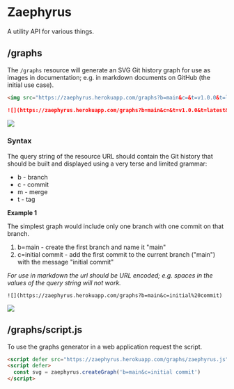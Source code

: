 # Zaephyrus

A utility API for various things.


## /graphs

The `/graphs` resource will generate an SVG Git history graph for use as images in documentation; e.g. in markdown documents on GitHub (the initial use case).

``` html
<img src="https://zaephyrus.herokuapp.com/graphs?b=main&c=&t=v1.0.0&t=latest&t=release-candidate&t=stable&b=story-313&c=make%20it%20work&c=make%20it%20better&c=make%20it%20fast&b=main&m=story-313&t=v1.1.0&t=latest&t=release-candidate" />
```

``` markdown
![](https://zaephyrus.herokuapp.com/graphs?b=main&c=&t=v1.0.0&t=latest&t=release-candidate&t=stable&b=story-313&c=make%20it%20work&c=make%20it%20better&c=make%20it%20fast&b=main&m=story-313&t=v1.1.0&t=latest&t=release-candidate)
```

![](https://zaephyrus.herokuapp.com/graphs?b=main&c=&t=v1.0.0&t=latest&t=release-candidate&t=stable&b=story-313&c=make%20it%20work&c=make%20it%20better&c=make%20it%20fast&b=main&m=story-313&t=v1.1.0&t=latest&t=release-candidate)

### Syntax

The query string of the resource URL should contain the Git history that should be built and displayed using a very terse and limited grammar:

  * b - branch
  * c - commit
  * m - merge
  * t - tag

**Example 1**

The simplest graph would include only one branch with one commit on that branch.

  1. b=main - create the first branch and name it "main"
  2. c=initial commit - add the first commit to the current branch ("main") with the message "initial commit"

*For use in markdown the url should be URL encoded; e.g. spaces in the values of the query string will not work.*

```
![](https://zaephyrus.herokuapp.com/graphs?b=main&c=initial%20commit)
```

![](https://zaephyrus.herokuapp.com/graphs?b=main&c=initial%20commit)


## /graphs/script.js

To use the graphs generator in a web application request the script.

``` html
<script defer src="https://zaephyrus.herokuapp.com/graphs/zaephyrus.js"></script>
<script defer>
  const svg = zaephyrus.createGraph('b=main&c=initial commit')
</script>
```
